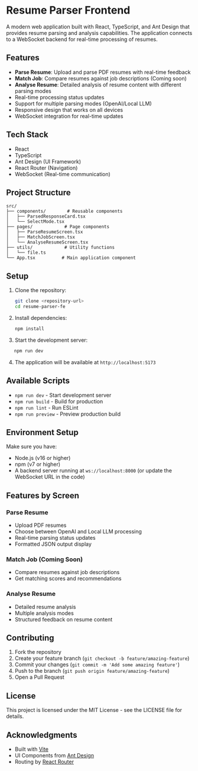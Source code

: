 # Resume Parser Frontend

A modern web application built with React, TypeScript, and Ant Design that provides resume parsing and analysis capabilities. The application connects to a WebSocket backend for real-time processing of resumes.

## Features

- **Parse Resume**: Upload and parse PDF resumes with real-time feedback
- **Match Job**: Compare resumes against job descriptions (Coming soon)
- **Analyse Resume**: Detailed analysis of resume content with different parsing modes
- Real-time processing status updates
- Support for multiple parsing modes (OpenAI/Local LLM)
- Responsive design that works on all devices
- WebSocket integration for real-time updates

## Tech Stack

- React
- TypeScript
- Ant Design (UI Framework)
- React Router (Navigation)
- WebSocket (Real-time communication)

## Project Structure

```
src/
├── components/        # Reusable components
│   ├── ParsedResponseCard.tsx
│   └── SelectMode.tsx
├── pages/            # Page components
│   ├── ParseResumeScreen.tsx
│   ├── MatchJobScreen.tsx
│   └── AnalyseResumeScreen.tsx
├── utils/            # Utility functions
│   └── file.ts
└── App.tsx          # Main application component
```

## Setup

1. Clone the repository:

   ```bash
   git clone <repository-url>
   cd resume-parser-fe
   ```

2. Install dependencies:

   ```bash
   npm install
   ```

3. Start the development server:

```bash
   npm run dev
```

4. The application will be available at `http://localhost:5173`

## Available Scripts

- `npm run dev` - Start development server
- `npm run build` - Build for production
- `npm run lint` - Run ESLint
- `npm run preview` - Preview production build

## Environment Setup

Make sure you have:

- Node.js (v16 or higher)
- npm (v7 or higher)
- A backend server running at `ws://localhost:8000` (or update the WebSocket URL in the code)

## Features by Screen

### Parse Resume

- Upload PDF resumes
- Choose between OpenAI and Local LLM processing
- Real-time parsing status updates
- Formatted JSON output display

### Match Job (Coming Soon)

- Compare resumes against job descriptions
- Get matching scores and recommendations

### Analyse Resume

- Detailed resume analysis
- Multiple analysis modes
- Structured feedback on resume content

## Contributing

1. Fork the repository
2. Create your feature branch (`git checkout -b feature/amazing-feature`)
3. Commit your changes (`git commit -m 'Add some amazing feature'`)
4. Push to the branch (`git push origin feature/amazing-feature`)
5. Open a Pull Request

## License

This project is licensed under the MIT License - see the LICENSE file for details.

## Acknowledgments

- Built with [Vite](https://vitejs.dev/)
- UI Components from [Ant Design](https://ant.design/)
- Routing by [React Router](https://reactrouter.com/)

```

```
